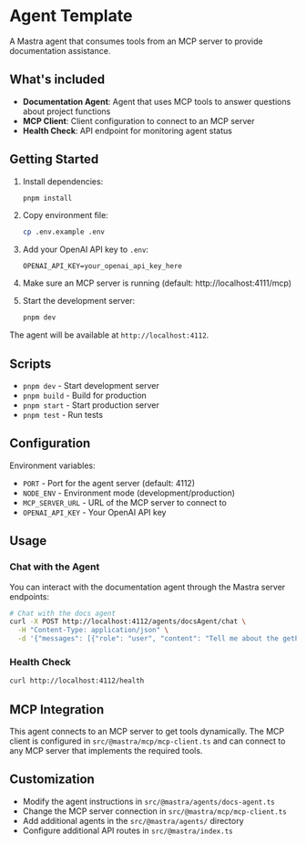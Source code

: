 # Agent Template

A Mastra agent that consumes tools from an MCP server to provide documentation assistance.

## What's included

- **Documentation Agent**: Agent that uses MCP tools to answer questions about project functions
- **MCP Client**: Client configuration to connect to an MCP server
- **Health Check**: API endpoint for monitoring agent status

## Getting Started

1. Install dependencies:

   ```bash
   pnpm install
   ```

2. Copy environment file:

   ```bash
   cp .env.example .env
   ```

3. Add your OpenAI API key to `.env`:

   ```
   OPENAI_API_KEY=your_openai_api_key_here
   ```

4. Make sure an MCP server is running (default: http://localhost:4111/mcp)

5. Start the development server:
   ```bash
   pnpm dev
   ```

The agent will be available at `http://localhost:4112`.

## Scripts

- `pnpm dev` - Start development server
- `pnpm build` - Build for production
- `pnpm start` - Start production server
- `pnpm test` - Run tests

## Configuration

Environment variables:

- `PORT` - Port for the agent server (default: 4112)
- `NODE_ENV` - Environment mode (development/production)
- `MCP_SERVER_URL` - URL of the MCP server to connect to
- `OPENAI_API_KEY` - Your OpenAI API key

## Usage

### Chat with the Agent

You can interact with the documentation agent through the Mastra server endpoints:

```bash
# Chat with the docs agent
curl -X POST http://localhost:4112/agents/docsAgent/chat \
  -H "Content-Type: application/json" \
  -d '{"messages": [{"role": "user", "content": "Tell me about the getPlanetaryData function"}]}'
```

### Health Check

```bash
curl http://localhost:4112/health
```

## MCP Integration

This agent connects to an MCP server to get tools dynamically. The MCP client is configured in `src/@mastra/mcp/mcp-client.ts` and can connect to any MCP server that implements the required tools.

## Customization

- Modify the agent instructions in `src/@mastra/agents/docs-agent.ts`
- Change the MCP server connection in `src/@mastra/mcp/mcp-client.ts`
- Add additional agents in the `src/@mastra/agents/` directory
- Configure additional API routes in `src/@mastra/index.ts`
